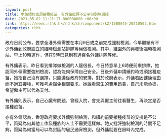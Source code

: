 ```yaml
---
layout: post
title: 申請續約或須接種疫苗　有外傭批評不公平但別無選擇
date: 2021-05-02 11:21:17.000000000 +08:00
link: https://news.rthk.hk/rthk/ch/component/k2/1588845-20210502.htm
categories: rthk
---
```


政府日前公布，要求全港外傭需要在本月9日或之前完成強制檢測，今早繼續有不少外傭到政府設立的臨時檢測站排隊等候做檢測。其中，維園外的興發街臨時檢測站，早上10時運作，但在9時已見到有過百名外傭排隊等候。

有外傭表示，昨日看到排隊做檢測的人龍很長，今日特意早上6時便前來排隊，她認同外傭需要強制檢測，認為能夠保障自己安全。日後外傭申請續約時或須接種疫苗，她指自己沒有選擇，只能遵從政府的安排。對於政府表示，外傭若因健康理由而不適宜接種，可獲考慮豁免相關要求，她說看醫生的費用昂貴，自己未能負擔，希望僱主可以代為支付。

有外傭則表示，自己心臟有問題，曾經入院，會先與僱主前往看醫生，再決定是否接種疫苗。

亦有外傭認為，香港政府要求外傭強制檢測，和續約前要接種疫苗的安排是不公平，質疑為何其他工作及種族的人士不需要這樣做。她又批評強制檢測的時間不足夠，質疑為何當局可以為封區的居民通宵檢測，但外傭就要在限時內完成。
